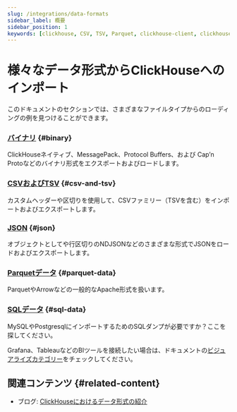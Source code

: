 ```yaml
---
slug: /integrations/data-formats
sidebar_label: 概要
sidebar_position: 1
keywords: [clickhouse, CSV, TSV, Parquet, clickhouse-client, clickhouse-local]
---
```


# 様々なデータ形式からClickHouseへのインポート

このドキュメントのセクションでは、さまざまなファイルタイプからのローディングの例を見つけることができます。

### [**バイナリ**](/integrations/data-ingestion/data-formats/binary.md) {#binary}

ClickHouseネイティブ、MessagePack、Protocol Buffers、および Cap’n Protoなどのバイナリ形式をエクスポートおよびロードします。

### [**CSVおよびTSV**](/integrations/data-ingestion/data-formats/csv-tsv.md) {#csv-and-tsv}

カスタムヘッダーや区切りを使用して、CSVファミリー（TSVを含む）をインポートおよびエクスポートします。

### [**JSON**](/integrations/data-ingestion/data-formats/json/intro.md) {#json}

オブジェクトとしてや行区切りのNDJSONなどのさまざまな形式でJSONをロードおよびエクスポートします。

### [**Parquetデータ**](/integrations/data-ingestion/data-formats/parquet.md) {#parquet-data}

ParquetやArrowなどの一般的なApache形式を扱います。

### [**SQLデータ**](/integrations/data-ingestion/data-formats/sql.md) {#sql-data}

MySQLやPostgresqlにインポートするためのSQLダンプが必要ですか？ここを探してください。

Grafana、TableauなどのBIツールを接続したい場合は、ドキュメントの[ビジュアライズカテゴリー](../../data-visualization/index.md)をチェックしてください。

## 関連コンテンツ {#related-content}

- ブログ: [ClickHouseにおけるデータ形式の紹介](https://clickhouse.com/blog/data-formats-clickhouse-csv-tsv-parquet-native)
